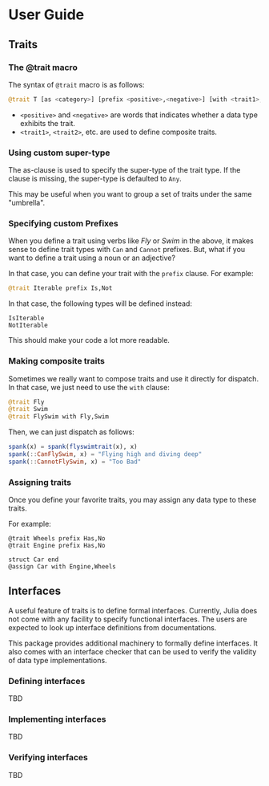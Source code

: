 # User Guide

## Traits

### The @trait macro

The syntax of `@trait` macro is as follows:

```julia
@trait T [as <category>] [prefix <positive>,<negative>] [with <trait1>,<trait2>,...]
```

* `<positive>` and `<negative>` are words that indicates whether a data type exhibits the trait.
* `<trait1>`, `<trait2>`, etc. are used to define composite traits.

### Using custom super-type

The as-clause is used to specify the super-type of the trait type.
If the clause is missing, the super-type is defaulted to `Any`.

This may be useful when you want to group a set of traits under the
same "umbrella".

### Specifying custom Prefixes

When you define a trait using verbs like *Fly* or *Swim* in the above, it makes sense to define
trait types with `Can` and `Cannot` prefixes.  But, what if you want to define a trait using a
noun or an adjective?

In that case, you can define your trait with the `prefix` clause.  For example:

```julia
@trait Iterable prefix Is,Not
```

In that case, the following types will be defined instead:
```
IsIterable
NotIterable
```

This should make your code a lot more readable.

### Making composite traits

Sometimes we really want to compose traits and use it directly for dispatch.  In that case, we just
need to use the `with` clause:

```julia
@trait Fly
@trait Swim
@trait FlySwim with Fly,Swim
```

Then, we can just dispatch as follows:

```julia
spank(x) = spank(flyswimtrait(x), x)
spank(::CanFlySwim, x) = "Flying high and diving deep"
spank(::CannotFlySwim, x) = "Too Bad"
```

### Assigning traits

Once you define your favorite traits, you may assign any data type to these traits.

For example:
```
@trait Wheels prefix Has,No
@trait Engine prefix Has,No

struct Car end
@assign Car with Engine,Wheels
```

## Interfaces

A useful feature of traits is to define formal interfaces.  Currently, Julia does not
come with any facility to specify functional interfaces.  The users are expected to
look up interface definitions from documentations.

This package provides additional machinery to formally define interfaces. It also
comes with an interface checker that can be used to verify the validity of data
type implementations.

### Defining interfaces

TBD

### Implementing interfaces

TBD

### Verifying interfaces

TBD
